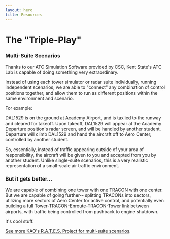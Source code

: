 ```yaml
---
layout: hero
title: Resources
---
```

# The "Triple-Play"
 
### Multi-Suite Scenarios

Thanks to our ATC Simulation Software provided by CSC, Kent State's ATC Lab is capable of doing something very extraordinary.

Instead of using each tower simulator or radar suite individually, running independent scenarios, we are able to "connect" any combination of control positions together, and allow them to run as different positions within the same environment and scenario.

For example:

DAL1529 is on the ground at Academy Airport, and is taxiied to the runway and cleared for takeoff.
Upon takeoff, DAL1529 will appear at the Academy Departure position's radar screen, and will be handled by another student.
Departure will climb DAL1529 and hand the aircraft off to Aero Center, controlled by another student.

So, essentially, instead of traffic appearing outside of your area of responsibility, the aircraft will be given to you and accepted from you by another student. Unlike single-suite scenarios, this is a very realistic representation of a small-scale air traffic environment.

### But it gets better...

We are capable of combining one tower with one TRACON with one center. But we are capable of going further-- splitting TRACONs into sectors, utilizing more sectors of Aero Center for active control, and potentially even building a full Tower-TRACON-Enroute-TRACON-Tower link between airports, with traffic being controlled from pushback to engine shutdown.

It's cool stuff.

[See more KAO's R.A.T.E.S. Project for multi-suite scenarios](/rates/).